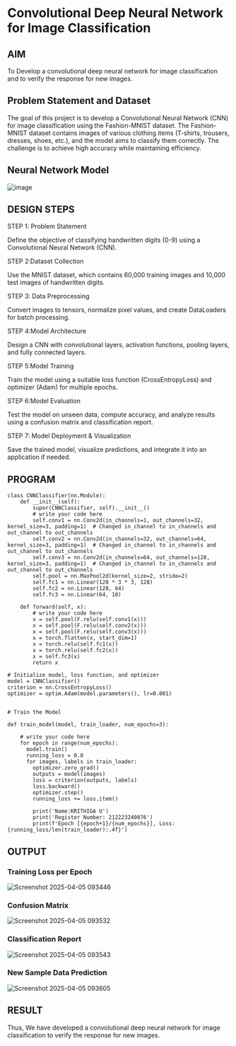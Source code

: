 # Convolutional Deep Neural Network for Image Classification

## AIM

To Develop a convolutional deep neural network for image classification and to verify the response for new images.

## Problem Statement and Dataset

The goal of this project is to develop a Convolutional Neural Network (CNN) for image classification using the Fashion-MNIST dataset. The Fashion-MNIST dataset contains images of various clothing items (T-shirts, trousers, dresses, shoes, etc.), and the model aims to classify them correctly. The challenge is to achieve high accuracy while maintaining efficiency.

## Neural Network Model

![image](https://github.com/user-attachments/assets/2254dcdc-73bc-4bd4-8567-fe7bdc9e91bd)

## DESIGN STEPS

STEP 1: Problem Statement

Define the objective of classifying handwritten digits (0-9) using a Convolutional Neural Network (CNN).

STEP 2:Dataset Collection

Use the MNIST dataset, which contains 60,000 training images and 10,000 test images of handwritten digits.

STEP 3: Data Preprocessing

Convert images to tensors, normalize pixel values, and create DataLoaders for batch processing.

STEP 4:Model Architecture

Design a CNN with convolutional layers, activation functions, pooling layers, and fully connected layers.

STEP 5:Model Training

Train the model using a suitable loss function (CrossEntropyLoss) and optimizer (Adam) for multiple epochs.

STEP 6:Model Evaluation

Test the model on unseen data, compute accuracy, and analyze results using a confusion matrix and classification report.

STEP 7: Model Deployment & Visualization

Save the trained model, visualize predictions, and integrate it into an application if needed.

## PROGRAM

```
class CNNClassifier(nn.Module):
    def __init__(self):
        super(CNNClassifier, self).__init__()
        # write your code here
        self.conv1 = nn.Conv2d(in_channels=1, out_channels=32, kernel_size=3, padding=1)  # Changed in_channel to in_channels and out_channel to out_channels
        self.conv2 = nn.Conv2d(in_channels=32, out_channels=64, kernel_size=3, padding=1)  # Changed in_channel to in_channels and out_channel to out_channels
        self.conv3 = nn.Conv2d(in_channels=64, out_channels=128, kernel_size=3, padding=1)  # Changed in_channel to in_channels and out_channel to out_channels
        self.pool = nn.MaxPool2d(kernel_size=2, stride=2)
        self.fc1 = nn.Linear(128 * 3 * 3, 128)
        self.fc2 = nn.Linear(128, 64)
        self.fc3 = nn.Linear(64, 10)

    def forward(self, x):
        # write your code here
        x = self.pool(F.relu(self.conv1(x)))
        x = self.pool(F.relu(self.conv2(x)))
        x = self.pool(F.relu(self.conv3(x)))
        x = torch.flatten(x, start_dim=1)
        x = torch.relu(self.fc1(x))
        x = torch.relu(self.fc2(x))
        x = self.fc3(x)
        return x

```

```
# Initialize model, loss function, and optimizer
model = CNNClassifier()
criterion = nn.CrossEntropyLoss()
optimizer = optim.Adam(model.parameters(), lr=0.001)
```

```

# Train the Model

def train_model(model, train_loader, num_epochs=3):

    # write your code here
    for epoch in range(num_epochs):
      model.train()
      running_loss = 0.0
      for images, labels in train_loader:
        optimizer.zero_grad()
        outputs = model(images)
        loss = criterion(outputs, labels)
        loss.backward()
        optimizer.step()
        running_loss += loss.item()

        print('Name:KRITHIGA U')
        print('Register Number: 212223240076')
        print(f'Epoch [{epoch+1}/{num_epochs}], Loss: {running_loss/len(train_loader):.4f}')
```

## OUTPUT
### Training Loss per Epoch

![Screenshot 2025-04-05 093446](https://github.com/user-attachments/assets/0f0d1984-f63d-4e42-a5ce-d9d3e503c078)


### Confusion Matrix

![Screenshot 2025-04-05 093532](https://github.com/user-attachments/assets/ba7a8201-b8c9-4e1e-bf0e-b5b5b82c356b)

### Classification Report

![Screenshot 2025-04-05 093543](https://github.com/user-attachments/assets/154d4f62-513e-4a75-acf8-a63991c43a10)


### New Sample Data Prediction

![Screenshot 2025-04-05 093605](https://github.com/user-attachments/assets/78f838e6-94ef-48fe-b45b-63c64b73dd77)


## RESULT
Thus, We have developed a convolutional deep neural network for image classification to verify the response for new images.
